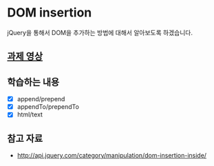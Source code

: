 # DOM insertion
jQuery을 통해서 DOM을 추가하는 방법에 대해서 알아보도록 하겠습니다.

## [과제 영상](http://portal.nhnnext.org/streaming/2016/1%ED%95%99%EA%B8%B0/jQuery/%EC%A0%84%EC%9A%A9%EC%9A%B0/662)

## 학습하는 내용
- [x] append/prepend
- [x] appendTo/prependTo
- [x] html/text

## 참고 자료
- http://api.jquery.com/category/manipulation/dom-insertion-inside/

